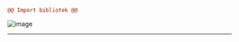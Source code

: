 
```diff
@@ Import bibliotek @@
```
![image](https://github.com/Katsukii01/AnimeFaces-AI-model/assets/97676458/7956d6df-9f3f-4cfa-8a88-f138a28c169d)

----------------------------------------------------------------------------------------------------------------
